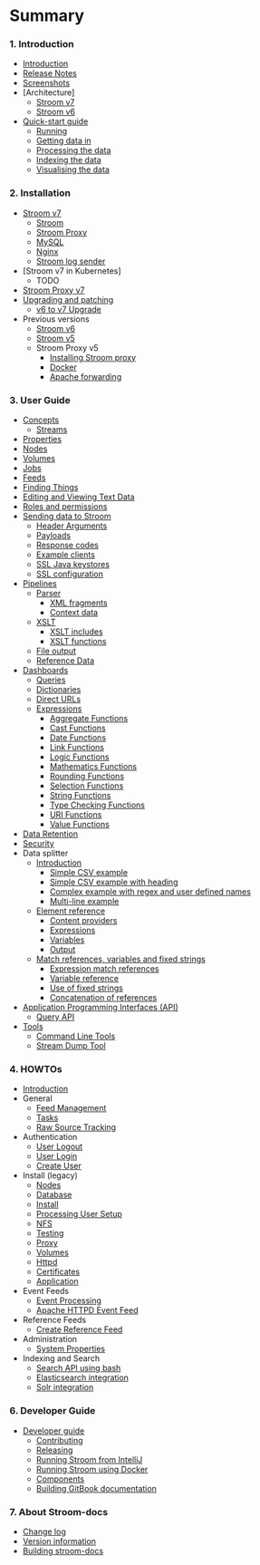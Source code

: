 # Summary

### 1. Introduction

* [Introduction](README.md)
* [Release Notes](release-notes.md)
* [Screenshots](screenshots.md)
* [Architecture]
  * [Stroom v7](architecture/stroom-7-architecture.md)
  * [Stroom v6](architecture/stroom-6-architecture.md)
* [Quick-start guide](quick-start-guide/quick-start.md)
  * [Running](quick-start-guide/running/running.md)
  * [Getting data in](quick-start-guide/feed/feed.md)
  * [Processing the data](quick-start-guide/process/process.md)
  * [Indexing the data](quick-start-guide/index/index.md)
  * [Visualising the data](quick-start-guide/dashboard/dashboard.md)

### 2. Installation

* [Stroom v7](install-guide/installation/version-7/configuration.md)
  * [Stroom](install-guide/installation/version-7/configuring-stroom.md)
  * [Stroom Proxy](install-guide/installation/version-7/configuring-stroom-proxy.md)
  * [MySQL](install-guide/installation/version-7/configuring-mysql.md)
  * [Nginx](install-guide/installation/version-7/configuring-nginx.md)
  * [Stroom log sender](install-guide/installation/version-7/configuring-stroom-log-sender.md)
* [Stroom v7 in Kubernetes]
  * TODO
* [Stroom Proxy v7](install-guide/installation/version-7/proxy.md)
* [Upgrading and patching](install-guide/installation/version-7/upgrade-patch.md)
  * [v6 to v7 Upgrade](install-guide/installation/upgrading/6_to_7_upgrade.md)
* Previous versions
  * [Stroom v6](install-guide/installation/version-6/stroom-6-installation.md)
  * [Stroom v5](install-guide/installation/version-5/stroom-app-install.md)
  * Stroom Proxy v5
    * [Installing Stroom proxy](install-guide/installation/version-5/proxy/install.md)
    * [Docker](install-guide/installation/version-5/proxy/docker.md)
    * [Apache forwarding](install-guide/installation/version-5/proxy/apache-forwarding.md)

### 3. User Guide

* [Concepts](user-guide/concepts/README.md)
  * [Streams](user-guide/concepts/streams.md)
* [Properties](user-guide/properties.md)
* [Nodes](user-guide/nodes.md)
* [Volumes](user-guide/volumes.md)
* [Jobs](user-guide/jobs.md)
* [Feeds](user-guide/feeds.md)
* [Finding Things](user-guide/finding-things/finding-things.md)
* [Editing and Viewing Text Data](user-guide/editing-and-viewing.md)
* [Roles and permissions](user-guide/roles.md)
* [Sending data to Stroom](user-guide/sending-data/README.md)
  * [Header Arguments](user-guide/sending-data/header-arguments.md)
  * [Payloads](user-guide/sending-data/payloads.md)
  * [Response codes](user-guide/sending-data/response-codes.md)
  * [Example clients](user-guide/sending-data/example-clients.md)
  * [SSL Java keystores](user-guide/sending-data/java-keystores.md)
  * [SSL configuration](user-guide/sending-data/ssl.md)
* [Pipelines](user-guide/pipelines/README.md)
  * [Parser](user-guide/pipelines/parser/README.md)
    * [XML fragments](user-guide/pipelines/parser/xml-fragments.md)
    * [Context data](user-guide/pipelines/parser/context-data.md)
  * [XSLT](user-guide/pipelines/xslt/README.md)
    * [XSLT includes](user-guide/pipelines/xslt/xslt-includes.md)
    * [XSLT functions](user-guide/pipelines/xslt/xslt-functions.md)
  * [File output](user-guide/pipelines/file-output.md)
  * [Reference Data](user-guide/pipelines/reference-data.md)
* [Dashboards](user-guide/dashboards/README.md)
  * [Queries](user-guide/dashboards/queries.md)
  * [Dictionaries](user-guide/dashboards/dictionaries.md)
  * [Direct URLs](user-guide/dashboards/direct-urls.md)
  * [Expressions](user-guide/dashboards/expressions/README.md)
    * [Aggregate Functions](user-guide/dashboards/expressions/aggregate.md)
    * [Cast Functions](user-guide/dashboards/expressions/cast.md)
    * [Date Functions](user-guide/dashboards/expressions/date.md)
    * [Link Functions](user-guide/dashboards/expressions/link.md)
    * [Logic Functions](user-guide/dashboards/expressions/logic.md)
    * [Mathematics Functions](user-guide/dashboards/expressions/mathematics.md)
    * [Rounding Functions](user-guide/dashboards/expressions/rounding.md)
    * [Selection Functions](user-guide/dashboards/expressions/selection.md)
    * [String Functions](user-guide/dashboards/expressions/string.md)
    * [Type Checking Functions](user-guide/dashboards/expressions/type-checking.md)
    * [URI Functions](user-guide/dashboards/expressions/uri.md)
    * [Value Functions](user-guide/dashboards/expressions/value.md)
* [Data Retention](user-guide/data-retention.md)
* [Security](user-guide/security.md)
* Data splitter
  * [Introduction](datasplitter/1-0-introduction.md)
    * [Simple CSV example](datasplitter/1-1-simple-csv-example.md)
    * [Simple CSV example with heading](datasplitter/1-2-simple-csv-example-with-heading.md)
    * [Complex example with regex and user defined names](datasplitter/1-3-complex-example.md)
    * [Multi-line example](datasplitter/1-4-multi-line-example.md)
  * [Element reference](datasplitter/2-0-element-reference.md)
    * [Content providers](datasplitter/2-1-content-providers.md)
    * [Expressions](datasplitter/2-2-expressions.md)
    * [Variables](datasplitter/2-3-variables.md)
    * [Output](datasplitter/2-4-output.md)
  * [Match references, variables and fixed strings](datasplitter/3-0-match-references.md)
    * [Expression match references](datasplitter/3-1-expression-match-references.md)
    * [Variable reference](datasplitter/3-2-variable-reference.md)
    * [Use of fixed strings](datasplitter/3-3-use-of-fixed-strings.md)
    * [Concatenation of references](datasplitter/3-4-concatenation-of-references.md)
* [Application Programming Interfaces (API)](user-guide/api/README.md)
  * [Query API](user-guide/api/query-api.md)
* [Tools](user-guide/tools/README.md)
  * [Command Line Tools](user-guide/tools/command-line.md)
  * [Stream Dump Tool](user-guide/tools/stream-dump-tool.md)

### 4. HOWTOs

* [Introduction](HOWTOs/StroomHowTos.md)
* General
  * [Feed Management](HOWTOs/General/FeedManagementHowTo.md)
  * [Tasks](HOWTOs/General/TasksHowTo.md)
  * [Raw Source Tracking](HOWTOs/General/RawSourceTracking.md)
* Authentication
  * [User Logout](HOWTOs/Authentication/UserLogoutHowTo.md)
  * [User Login](HOWTOs/Authentication/UserLoginHowTo.md)
  * [Create User](HOWTOs/Authentication/CreateUserHowTo.md)
* Install (legacy)
  * [Nodes](HOWTOs/Install/InstallNodesHowTo.md)
  * [Database](HOWTOs/Install/InstallDatabaseHowTo.md)
  * [Install](HOWTOs/Install/InstallHowTo.md)
  * [Processing User Setup](HOWTOs/Install/InstallProcessingUserSetupHowTo.md)
  * [NFS](HOWTOs/Install/InstallNFSHowTo.md)
  * [Testing](HOWTOs/Install/InstallTestingHowTo.md)
  * [Proxy](HOWTOs/Install/InstallProxyHowTo.md)
  * [Volumes](HOWTOs/Install/InstallVolumesHowTo.md)
  * [Httpd](HOWTOs/Install/InstallHttpdHowTo.md)
  * [Certificates](HOWTOs/Install/InstallCertificatesHowTo.md)
  * [Application](HOWTOs/Install/InstallApplicationHowTo.md)
* Event Feeds
  * [Event Processing](HOWTOs/EventFeeds/ProcessingHowTo.md)
  * [Apache HTTPD Event Feed](HOWTOs/EventFeeds/CreateApacheHTTPDEventFeed.md)
* Reference Feeds
  * [Create Reference Feed](HOWTOs/ReferenceFeeds/CreateSimpleReferenceFeed.md)
* Administration
  * [System Properties](HOWTOs/Administration/SystemProperties.md)
* Indexing and Search
  * [Search API using bash](HOWTOs/Search/SearchFromBash.md)
  * [Elasticsearch integration](HOWTOs/Search/Elasticsearch.md)
  * [Solr integration](HOWTOs/Search/Solr.md)

### 6. Developer Guide

* [Developer guide](dev-guide/README.md)
  * [Contributing](CONTRIBUTING.md)
  * [Releasing](dev-guide/releasing.md)
  * [Running Stroom from IntelliJ](dev-guide/stroom-in-an-ide.md)
  * [Running Stroom using Docker](dev-guide/docker-running.md)
  * [Components](dev-guide/components.md)
  * [Building GitBook documentation](dev-guide/gitbook.md)

### 7. About Stroom-docs

* [Change log](CHANGELOG.md)
* [Version information](VERSION.md)
* [Building stroom-docs](gitbook.md)
